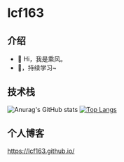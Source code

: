 # lcf163
## 介绍
- 👋 Hi，我是乘风。
- 🌱，持续学习~

## 技术栈
![Anurag's GitHub stats](https://github-readme-stats.vercel.app/api?username=lcf163&count_private=true&show_icons=true&theme=prussian&hide=stars,contribs)
[![Top Langs](https://github-readme-stats.vercel.app/api/top-langs/?username=lcf163&layout=compact)](https://github.com/anuraghazra/github-readme-stats)

## 个人博客
https://lcf163.github.io/
